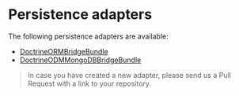 # Persistence adapters

The following persistence adapters are available:

*  [DoctrineORMBridgeBundle](https://github.com/BenGorUser/DoctrineORMBridgeBundle)
*  [DoctrineODMMongoDBBridgeBundle](https://github.com/BenGorUser/DoctrineODMMongoDBBridgeBundle)

> In case you have created a new adapter, please send us a Pull Request with a link to your repository.
